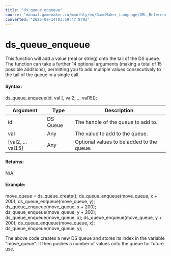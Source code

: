 ```yaml
---
title: "ds_queue_enqueue"
source: "manual.gamemaker.io/monthly/en/GameMaker_Language/GML_Reference/Data_Structures/DS_Queues/ds_queue_enqueue.htm"
converted: "2025-09-14T03:59:47.879Z"
---
```


# ds\_queue\_enqueue

This function will add a value (real or string) onto the tail of the DS queue. The function can take a further 14 optional arguments (making a total of 15 possible additions), permitting you to add multiple values consecutively to the tail of the queue in a single call.

#### Syntax:

ds\_queue\_enqueue(id, val \[, val2, ... val15\]);

| Argument | Type | Description |
| --- | --- | --- |
| id | DS Queue | The handle of the queue to add to. |
| val | Any | The value to add to the queue. |
| [val2, ... val15] | Any | Optional values to be added to the queue. |

#### Returns:

N/A

#### Example:

move\_queue = ds\_queue\_create();
ds\_queue\_enqueue(move\_queue, x + 200);
ds\_queue\_enqueue(move\_queue, y);
ds\_queue\_enqueue(move\_queue, x + 200);
ds\_queue\_enqueue(move\_queue, y + 200);
ds\_queue\_enqueue(move\_queue, x);
ds\_queue\_enqueue(move\_queue, y + 200);
ds\_queue\_enqueue(move\_queue, x);
ds\_queue\_enqueue(move\_queue, y);

The above code creates a new DS queue and stores its index in the variable "move\_queue". It then pushes a number of values onto the queue for future use.